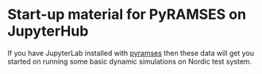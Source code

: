 # Start-up material for PyRAMSES on JupyterHub

If you have JupyterLab installed with [pyramses](https://sps.cut.ac.cy/pyramses) then these data will get you started on running some basic dynamic simulations on Nordic test system.
